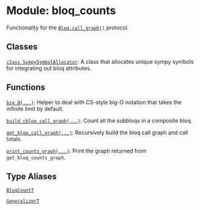 # Module: bloq_counts


Functionality for the <a href="../../qualtran/Bloq.html#call_graph"><code>Bloq.call_graph()</code></a> protocol.



## Classes

[`class SympySymbolAllocator`](../../qualtran/resource_counting/SympySymbolAllocator.md): A class that allocates unique sympy symbols for integrating out bloq attributes.

## Functions

[`big_O(...)`](../../qualtran/resource_counting/big_O.md): Helper to deal with CS-style big-O notation that takes the infinite limit by default.

[`build_cbloq_call_graph(...)`](../../qualtran/resource_counting/build_cbloq_call_graph.md): Count all the subbloqs in a composite bloq.

[`get_bloq_call_graph(...)`](../../qualtran/resource_counting/get_bloq_call_graph.md): Recursively build the bloq call graph and call totals.

[`print_counts_graph(...)`](../../qualtran/resource_counting/print_counts_graph.md): Print the graph returned from `get_bloq_counts_graph`.

## Type Aliases

[`BloqCountT`](../../qualtran/resource_counting/BloqCountT.md)

[`GeneralizerT`](../../qualtran/resource_counting/GeneralizerT.md)

